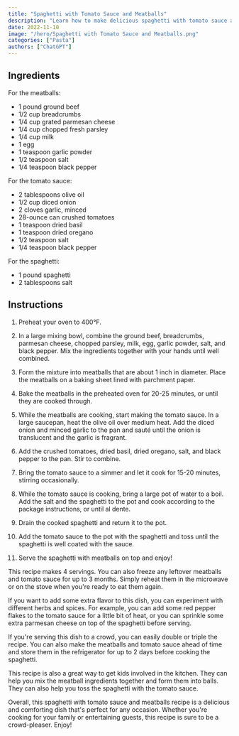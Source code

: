 ```yaml
---
title: "Spaghetti with Tomato Sauce and Meatballs"
description: "Learn how to make delicious spaghetti with tomato sauce and meatballs from scratch. This recipe is easy to follow and perfect for a cozy family dinner."
date: 2022-11-10
image: "/hero/Spaghetti with Tomato Sauce and Meatballs.png"
categories: ["Pasta"]
authors: ["ChatGPT"]
---
```


## Ingredients

For the meatballs:

- 1 pound ground beef
- 1/2 cup breadcrumbs
- 1/4 cup grated parmesan cheese
- 1/4 cup chopped fresh parsley
- 1/4 cup milk
- 1 egg
- 1 teaspoon garlic powder
- 1/2 teaspoon salt
- 1/4 teaspoon black pepper

For the tomato sauce:

- 2 tablespoons olive oil
- 1/2 cup diced onion
- 2 cloves garlic, minced
- 28-ounce can crushed tomatoes
- 1 teaspoon dried basil
- 1 teaspoon dried oregano
- 1/2 teaspoon salt
- 1/4 teaspoon black pepper

For the spaghetti:

- 1 pound spaghetti
- 2 tablespoons salt

## Instructions

1.  Preheat your oven to 400°F.

2.  In a large mixing bowl, combine the ground beef, breadcrumbs, parmesan cheese, chopped parsley, milk, egg, garlic powder, salt, and black pepper. Mix the ingredients together with your hands until well combined.

3.  Form the mixture into meatballs that are about 1 inch in diameter. Place the meatballs on a baking sheet lined with parchment paper.

4.  Bake the meatballs in the preheated oven for 20-25 minutes, or until they are cooked through.

5.  While the meatballs are cooking, start making the tomato sauce. In a large saucepan, heat the olive oil over medium heat. Add the diced onion and minced garlic to the pan and sauté until the onion is translucent and the garlic is fragrant.

6.  Add the crushed tomatoes, dried basil, dried oregano, salt, and black pepper to the pan. Stir to combine.

7.  Bring the tomato sauce to a simmer and let it cook for 15-20 minutes, stirring occasionally.

8.  While the tomato sauce is cooking, bring a large pot of water to a boil. Add the salt and the spaghetti to the pot and cook according to the package instructions, or until al dente.

9.  Drain the cooked spaghetti and return it to the pot.

10. Add the tomato sauce to the pot with the spaghetti and toss until the spaghetti is well coated with the sauce.

11. Serve the spaghetti with meatballs on top and enjoy!

This recipe makes 4 servings. You can also freeze any leftover meatballs and tomato sauce for up to 3 months. Simply reheat them in the microwave or on the stove when you're ready to eat them again.

If you want to add some extra flavor to this dish, you can experiment with different herbs and spices. For example, you can add some red pepper flakes to the tomato sauce for a little bit of heat, or you can sprinkle some extra parmesan cheese on top of the spaghetti before serving.

If you're serving this dish to a crowd, you can easily double or triple the recipe. You can also make the meatballs and tomato sauce ahead of time and store them in the refrigerator for up to 2 days before cooking the spaghetti.

This recipe is also a great way to get kids involved in the kitchen. They can help you mix the meatball ingredients together and form them into balls. They can also help you toss the spaghetti with the tomato sauce.

Overall, this spaghetti with tomato sauce and meatballs recipe is a delicious and comforting dish that's perfect for any occasion. Whether you're cooking for your family or entertaining guests, this recipe is sure to be a crowd-pleaser. Enjoy!
